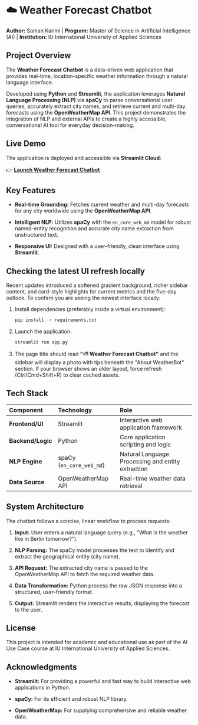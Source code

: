 # ☁️ Weather Forecast Chatbot

**Author:** Saman Karimi | **Program:** Master of Science in Artificial Intelligence (AI) | **Institution:** IU International University of Applied Sciences

##  Project Overview

The **Weather Forecast Chatbot** is a data-driven web application that provides real-time, location-specific weather information through a natural language interface.

Developed using **Python** and **Streamlit**, the application leverages **Natural Language Processing (NLP)** via **spaCy** to parse conversational user queries, accurately extract city names, and retrieve current and multi-day forecasts using the **OpenWeatherMap API**. This project demonstrates the integration of NLP and external APIs to create a highly accessible, conversational AI tool for everyday decision-making.

##  Live Demo

The application is deployed and accessible via **Streamlit Cloud**:

👉 [**Launch Weather Forecast Chatbot**](https://saman-karimi-chatbot-ai-use-case-iu.streamlit.app)

## Key Features

* **Real-time Grounding:** Fetches current weather and multi-day forecasts for any city worldwide using the **OpenWeatherMap API**.

* **Intelligent NLP:** Utilizes **spaCy** with the `en_core_web_md` model for robust named-entity recognition and accurate city name extraction from unstructured text.

* **Responsive UI:** Designed with a user-friendly, clean interface using **Streamlit**.

## Checking the latest UI refresh locally

Recent updates introduced a softened gradient background, richer sidebar content, and card-style highlights for current metrics and the five-day outlook. To confirm you are seeing the newest interface locally:

1. Install dependencies (preferably inside a virtual environment):
   ```bash
   pip install -r requirements.txt
   ```
2. Launch the application:
   ```bash
   streamlit run app.py
   ```
3. The page title should read **"⛅ Weather Forecast Chatbot"** and the sidebar will display a photo with tips beneath the "About WeatherBot" section. If your browser shows an older layout, force refresh (Ctrl/Cmd+Shift+R) to clear cached assets.

##  Tech Stack

| **Component** | **Technology** | **Role** | 
| :--- | :--- | :--- | 
| **Frontend/UI** | Streamlit | Interactive web application framework | 
| **Backend/Logic** | Python | Core application scripting and logic | 
| **NLP Engine** | spaCy (`en_core_web_md`) | Natural Language Processing and entity extraction | 
| **Data Source** | OpenWeatherMap API | Real-time weather data retrieval | 

##  System Architecture

The chatbot follows a concise, linear workflow to process requests:

1. **Input:** User enters a natural language query (e.g., "What is the weather like in Berlin tomorrow?").

2. **NLP Parsing:** The spaCy model processes the text to identify and extract the geographical entity (city name).

3. **API Request:** The extracted city name is passed to the OpenWeatherMap API to fetch the required weather data.

4. **Data Transformation:** Python process the raw JSON response into a structured, user-friendly format.

5. **Output:** Streamlit renders the interactive results, displaying the forecast to the user.

##  License

This project is intended for academic and educational use as part of the AI Use Case course at IU International University of Applied Sciences.

##  Acknowledgments

* **Streamlit:** For providing a powerful and fast way to build interactive web applications in Python.

* **spaCy:** For its efficient and robust NLP library.

* **OpenWeatherMap:** For supplying comprehensive and reliable weather data.



